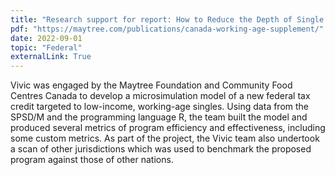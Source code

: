 ```yaml
---
title: "Research support for report: How to Reduce the Depth of Single Adult Poverty in Canada"
pdf: "https://maytree.com/publications/canada-working-age-supplement/"
date: 2022-09-01
topic: "Federal"
externalLink: True
---
```


Vivic was engaged by the Maytree Foundation and Community Food Centres Canada to develop a microsimulation model of a new federal tax credit targeted to low-income, working-age singles. Using data from the SPSD/M and the programming language R, the team built the model and produced several metrics of program efficiency and effectiveness, including some custom metrics. As part of the project, the Vivic team also undertook a scan of other jurisdictions which was used to benchmark the proposed program against those of other nations.
